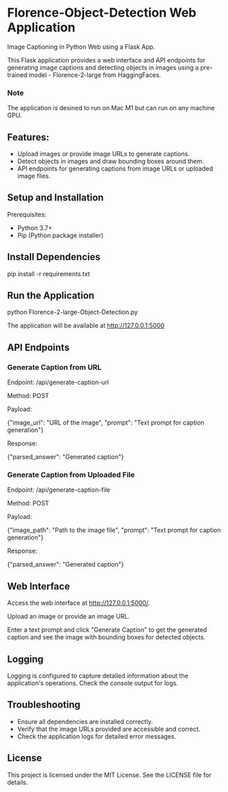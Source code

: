 # Florence-Object-Detection Web Application
Image Captioning in Python Web using a Flask App.

This Flask application provides a web interface and API endpoints for generating image captions and detecting objects in images using a pre-trained model - Florence-2-large from HaggingFaces.

### Note
The application is desined to run on Mac M1 but can run on any machine GPU.

## Features:
* Upload images or provide image URLs to generate captions.
* Detect objects in images and draw bounding boxes around them.
* API endpoints for generating captions from image URLs or uploaded image files.

## Setup and Installation
Prerequisites:
- Python 3.7+
- Pip (Python package installer)

## Install Dependencies
pip install -r requirements.txt

## Run the Application
python Florence-2-large-Object-Detection.py

The application will be available at http://127.0.0.1:5000

## API Endpoints
### Generate Caption from URL
Endpoint: /api/generate-caption-url

Method: POST

Payload:

{"image_url": "URL of the image", "prompt": "Text prompt for caption generation"}

Response:

{"parsed_answer": "Generated caption"}

### Generate Caption from Uploaded File
Endpoint: /api/generate-caption-file

Method: POST

Payload:

{"image_path": "Path to the image file", "prompt": "Text prompt for caption generation"}

Response:

{"parsed_answer": "Generated caption"}


## Web Interface
Access the web interface at http://127.0.0.1:5000/.

Upload an image or provide an image URL.

Enter a text prompt and click "Generate Caption" to get the generated caption and see the image with bounding boxes for detected objects.

## Logging
Logging is configured to capture detailed information about the application's operations. Check the console output for logs.

## Troubleshooting
* Ensure all dependencies are installed correctly.
* Verify that the image URLs provided are accessible and correct.
* Check the application logs for detailed error messages.

## License
This project is licensed under the MIT License. See the LICENSE file for details.

